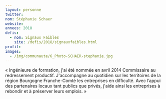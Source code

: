 ```yaml
---
layout: personne
twitter: 
nom: Stéphanie Schaer
website:
annees: 2018
defis: 
  - nom: Signaux Faibles
    site: /defis/2018/signauxfaibles.html
profil: 
images:
  - /img/communaute/6_Photo-SCHAER-stephanie.jpg
---
```


« Ingénieure de formation, j'ai été nommée en avril 2014
Commissaire au redressement productif. J'accompagne au quotidien
sur les territoires de la région Bourgogne Franche-Comté les
entreprises en difficulté. Avec l’appui des partenaires locaux tant
publics que privés, j'aide ainsi les entreprises à rebondir et à
préserver leurs emplois. »
